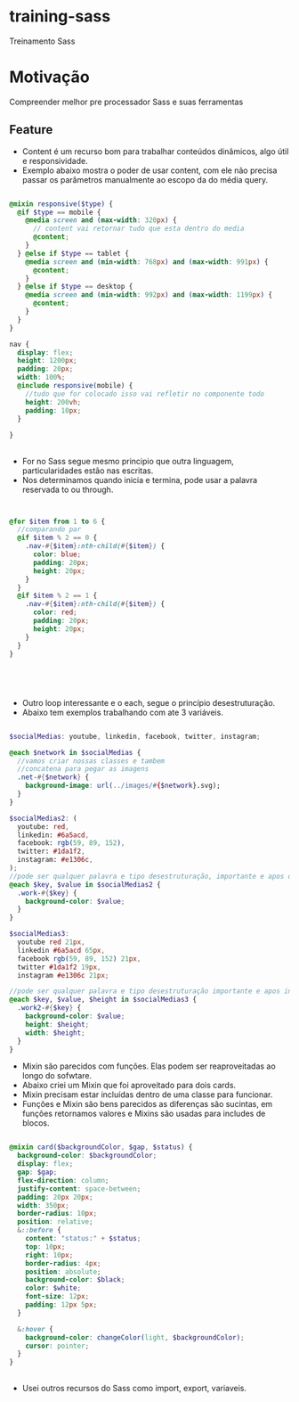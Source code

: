 # training-sass
Treinamento Sass

# Motivação
Compreender melhor pre processador Sass e suas ferramentas


## Feature
- Content é um recurso bom para trabalhar conteúdos dinâmicos, algo útil e responsividade.
- Exemplo abaixo mostra o poder de usar content, com ele não precisa passar os parâmetros manualmente ao escopo da do média query.

``` scss

@mixin responsive($type) {
  @if $type == mobile {
    @media screen and (max-width: 320px) {
      // content vai retornar tudo que esta dentro do media
      @content;
    }
  } @else if $type == tablet {
    @media screen and (min-width: 768px) and (max-width: 991px) {
      @content;
    }
  } @else if $type == desktop {
    @media screen and (min-width: 992px) and (max-width: 1199px) {
      @content;
    }
  }
}

nav {
  display: flex;
  height: 1200px;
  padding: 20px;
  width: 100%;
  @include responsive(mobile) {
    //tudo que for colocado isso vai refletir no componente todo
    height: 200vh;
    padding: 10px;
  }
  
}

```

##

- For no Sass segue mesmo principio que outra linguagem, particularidades estão nas escritas.
- Nos determinamos quando inicia e termina, pode usar a palavra reservada to ou through.

``` scss


@for $item from 1 to 6 {
  //comparando par
  @if $item % 2 == 0 {
    .nav-#{$item}:nth-child(#{$item}) {
      color: blue;
      padding: 20px;
      height: 20px;
    }
  }
  @if $item % 2 == 1 {
    .nav-#{$item}:nth-child(#{$item}) {
      color: red;
      padding: 20px;
      height: 20px;
    }
  }
}





```

##

- Outro loop interessante e o each, segue o princípio desestruturação.
- Abaixo tem exemplos trabalhando com ate 3 variáveis.


``` scss

$socialMedias: youtube, linkedin, facebook, twitter, instagram;

@each $network in $socialMedias {
  //vamos criar nossas classes e tambem
  //concatena para pegar as imagens
  .net-#{$network} {
    background-image: url(../images/#{$network}.svg);
  }
}

$socialMedias2: (
  youtube: red,
  linkedin: #6a5acd,
  facebook: rgb(59, 89, 152),
  twitter: #1da1f2,
  instagram: #e1306c,
);
//pode ser qualquer palavra e tipo desestruturação, importante e apos o in
@each $key, $value in $socialMedias2 {
  .work-#{$key} {
    background-color: $value;
  }
}

$socialMedias3: 
  youtube red 21px, 
  linkedin #6a5acd 65px,
  facebook rgb(59, 89, 152) 21px, 
  twitter #1da1f2 19px, 
  instagram #e1306c 21px;

//pode ser qualquer palavra e tipo desestruturação importante e apos in
@each $key, $value, $height in $socialMedias3 {
  .work2-#{$key} {
    background-color: $value;
    height: $height;
    width: $height;
  }
}


```

- Mixin são parecidos com funções. Elas   podem ser reaproveitadas ao longo do sofwtare.
- Abaixo criei um Mixin que foi aproveitado para dois cards.
- Mixin precisam estar incluídas dentro de uma classe para funcionar.
- Funções e Mixin são bens parecidos as diferenças são sucintas, em funções retornamos valores e Mixins são usadas para includes de blocos.

``` scss

@mixin card($backgroundColor, $gap, $status) {
  background-color: $backgroundColor;
  display: flex;
  gap: $gap;
  flex-direction: column;
  justify-content: space-between;
  padding: 20px 20px;
  width: 350px;
  border-radius: 10px;
  position: relative;
  &::before {
    content: "status:" + $status;
    top: 10px;
    right: 10px;
    border-radius: 4px;
    position: absolute;
    background-color: $black;
    color: $white;
    font-size: 12px;
    padding: 12px 5px;
  }

  &:hover {
    background-color: changeColor(light, $backgroundColor);
    cursor: pointer;
  }
}


```

##

- Usei outros recursos do Sass como import, export, variaveis.







